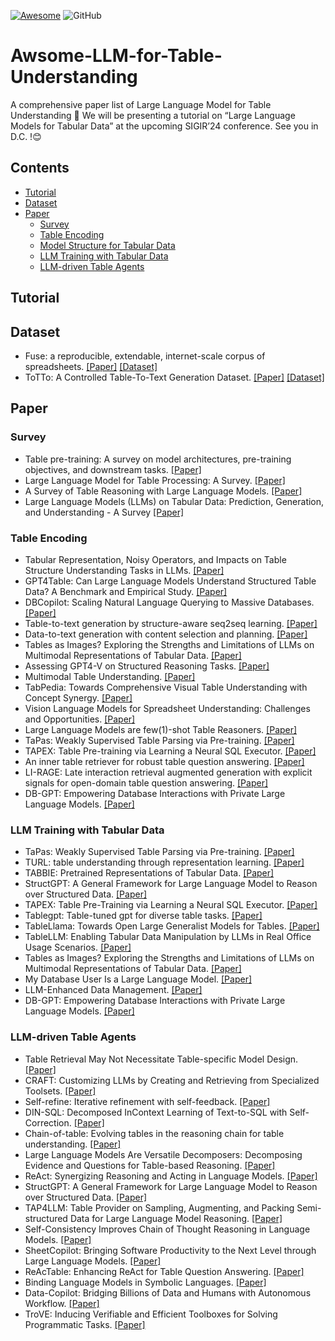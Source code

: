 [![Awesome](https://awesome.re/badge.svg)](https://awesome.re)
![GitHub](https://img.shields.io/badge/License-MIT-lightgrey.svg)

# Awsome-LLM-for-Table-Understanding
A comprehensive paper list of Large Language Model for Table Understanding
🌟 We will be presenting a tutorial on “Large Language Models for Tabular Data” at the upcoming SIGIR’24 conference. See you in D.C. !😊

## Contents
- [Tutorial](##tutorial)
- [Dataset](##dataset)
- [Paper](##paper)
  - [Survey](###survey)  
  - [Table Encoding](###table-encoding)
  - [Model Structure for Tabular Data](###model-structure-for-tabular-data)
  - [LLM Training with Tabular Data](###llm-training-with-tabular-data)
  - [LLM-driven Table Agents](###llm-driven-table-agents)

## Tutorial

## Dataset
* Fuse: a reproducible, extendable, internet-scale corpus of spreadsheets. [[Paper]](https://www.researchgate.net/profile/Justin-Smith-55/publication/308861425_Fuse_A_Reproducible_Extendable_Internet-Scale_Corpus_of_Spreadsheets/links/5a1ef938458515a4c3d42624/Fuse-A-Reproducible-Extendable-Internet-Scale-Corpus-of-Spreadsheets.pdf) [[Dataset]](https://static.barik.net/fuse/index.html)
* ToTTo: A Controlled Table-To-Text Generation Dataset. [[Paper]](https://arxiv.org/pdf/2004.14373) [[Dataset]](https://github.com/google-research-datasets/ToTTo)

## Paper

### Survey
* Table pre-training: A survey on model architectures, pre-training objectives, and downstream tasks. [[Paper]](https://arxiv.org/pdf/2201.09745)
* Large Language Model for Table Processing: A Survey. [[Paper]](https://arxiv.org/pdf/2402.05121)
* A Survey of Table Reasoning with Large Language Models. [[Paper]](https://arxiv.org/pdf/2402.08259)
* Large Language Models (LLMs) on Tabular Data: Prediction, Generation, and Understanding - A Survey [[Paper]](https://arxiv.org/pdf/2402.17944)

### Table Encoding
* Tabular Representation, Noisy Operators, and Impacts on Table Structure Understanding Tasks in LLMs. [[Paper]](https://arxiv.org/pdf/2310.10358)
* GPT4Table: Can Large Language Models Understand Structured Table Data? A Benchmark and Empirical Study. [[Paper]](https://arxiv.org/pdf/2305.13062)
* DBCopilot: Scaling Natural Language Querying to Massive Databases. [[Paper]](https://arxiv.org/pdf/2312.03463v1)
* Table-to-text generation by structure-aware seq2seq learning. [[Paper]](https://arxiv.org/pdf/1711.09724)
* Data-to-text generation with content selection and planning. [[Paper]](https://arxiv.org/pdf/1809.00582)
* Tables as Images? Exploring the Strengths and Limitations of LLMs on Multimodal Representations of Tabular Data. [[Paper]](https://arxiv.org/pdf/2402.12424v3)
* Assessing GPT4-V on Structured Reasoning Tasks. [[Paper]](https://arxiv.org/pdf/2312.11524)
* Multimodal Table Understanding. [[Paper]](https://arxiv.org/pdf/2406.08100)
* TabPedia: Towards Comprehensive Visual Table Understanding with Concept Synergy. [[Paper]](https://arxiv.org/pdf/2406.01326)
* Vision Language Models for Spreadsheet Understanding: Challenges and Opportunities. [[Paper]](https://arxiv.org/pdf/2405.16234)
* Large Language Models are few(1)-shot Table Reasoners. [[Paper]](https://arxiv.org/pdf/2210.06710)
* TaPas: Weakly Supervised Table Parsing via Pre-training. [[Paper]](https://arxiv.org/pdf/2004.02349)
* TAPEX: Table Pre-training via Learning a Neural SQL Executor. [[Paper]](https://arxiv.org/pdf/2107.07653)
* An inner table retriever for robust table question answering. [[Paper]](https://aclanthology.org/2023.acl-long.551.pdf)
* LI-RAGE: Late interaction retrieval augmented generation with explicit signals for open-domain table question answering. [[Paper]](https://aclanthology.org/2023.acl-short.133.pdf)
* DB-GPT: Empowering Database Interactions with Private Large Language Models. [[Paper]](https://arxiv.org/pdf/2312.17449)


### LLM Training with Tabular Data
* TaPas: Weakly Supervised Table Parsing via Pre-training. [[Paper]](https://arxiv.org/pdf/2004.02349)
* TURL: table understanding through representation learning. [[Paper]](https://arxiv.org/pdf/2006.14806)
* TABBIE: Pretrained Representations of Tabular Data. [[Paper]](https://aclanthology.org/2021.naacl-main.270.pdf)
* StructGPT: A General Framework for Large Language Model to Reason over Structured Data. [[Paper]](https://arxiv.org/pdf/2305.09645)
* TAPEX: Table Pre-Training via Learning a Neural SQL Executor. [[Paper]](https://arxiv.org/pdf/2107.07653)
* Tablegpt: Table-tuned gpt for diverse table tasks. [[Paper]](https://arxiv.org/pdf/2310.09263)
* TableLlama: Towards Open Large Generalist Models for Tables. [[Paper]](https://arxiv.org/pdf/2311.09206)
* TableLLM: Enabling Tabular Data Manipulation by LLMs in Real Office Usage Scenarios. [[Paper]](https://arxiv.org/pdf/2403.19318)
* Tables as Images? Exploring the Strengths and Limitations of LLMs on Multimodal Representations of Tabular Data. [[Paper]](https://arxiv.org/pdf/2402.12424v3)
* My Database User Is a Large Language Model. [[Paper]](https://www.scitepress.org/Papers/2024/126977/126977.pdf)
* LLM-Enhanced Data Management. [[Paper]](https://arxiv.org/pdf/2402.02643)
* DB-GPT: Empowering Database Interactions with Private Large Language Models. [[Paper]](https://arxiv.org/pdf/2312.17449)

### LLM-driven Table Agents
* Table Retrieval May Not Necessitate Table-specific Model Design. [[Paper]](https://aclanthology.org/2022.suki-1.5.pdf)
* CRAFT: Customizing LLMs by Creating and Retrieving from Specialized Toolsets. [[Paper]](https://arxiv.org/pdf/2309.17428)
* Self-refine: Iterative refinement with self-feedback. [[Paper]](https://arxiv.org/pdf/2303.17651)
* DIN-SQL: Decomposed InContext Learning of Text-to-SQL with Self-Correction. [[Paper]](https://arxiv.org/pdf/2304.11015)
* Chain-of-table: Evolving tables in the reasoning chain for table understanding. [[Paper]](https://arxiv.org/abs/2401.04398)
* Large Language Models Are Versatile Decomposers: Decomposing Evidence and Questions for Table-based Reasoning. [[Paper]](https://arxiv.org/pdf/2301.13808)
* ReAct: Synergizing Reasoning and Acting in Language Models. [[Paper]](https://arxiv.org/pdf/2210.03629)
* StructGPT: A General Framework for Large Language Model to Reason over Structured Data. [[Paper]](https://arxiv.org/pdf/2305.09645)
* TAP4LLM: Table Provider on Sampling, Augmenting, and Packing Semi-structured Data for Large Language Model Reasoning. [[Paper]](https://arxiv.org/pdf/2312.09039)
* Self-Consistency Improves Chain of Thought Reasoning in Language Models. [[Paper]](https://arxiv.org/pdf/2203.11171)
* SheetCopilot: Bringing Software Productivity to the Next Level through Large Language Models. [[Paper]](https://arxiv.org/abs/2305.19308)
* ReAcTable: Enhancing ReAct for Table Question Answering. [[Paper]](https://arxiv.org/pdf/2310.00815)
* Binding Language Models in Symbolic Languages. [[Paper]](https://arxiv.org/pdf/2210.02875)
* Data-Copilot: Bridging Billions of Data and Humans with Autonomous Workflow. [[Paper]](https://arxiv.org/pdf/2306.07209)
* TroVE: Inducing Verifiable and Efficient Toolboxes for Solving Programmatic Tasks. [[Paper]](https://arxiv.org/pdf/2401.12869)
